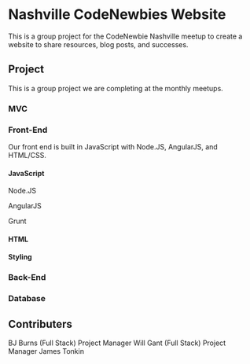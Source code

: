 # Nashville CodeNewbies Website

This is a group project for the CodeNewbie Nashville meetup to create a website to share resources, blog posts, and successes.

## Project

This is a group project we are completing at the monthly meetups.

### MVC

### Front-End

Our front end is built in JavaScript with Node.JS, AngularJS, and HTML/CSS.

#### JavaScript

Node.JS

AngularJS

Grunt

#### HTML

#### Styling

### Back-End

### Database

## Contributers

BJ Burns (Full Stack) Project Manager
Will Gant (Full Stack) Project Manager
James Tonkin